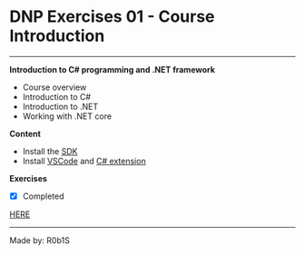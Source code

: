# DNP Exercises 01 - Course Introduction
---
**Introduction to C# programming and .NET framework**

* Course overview
* Introduction to C#
* Introduction to .NET
* Working with .NET core

**Content**

- Install the [SDK](https://www.microsoft.com/net/download)
- Install [VSCode](https://code.visualstudio.com/) and [C# extension](https://marketplace.visualstudio.com/items?itemName=ms-vscode.csharp) 

**Exercises**

  - [x] Completed

[HERE](https://github.com/R0b1S/3rd_Semester/tree/master/DNP1/01-Introducion/Exercises)

---
Made by: R0b1S